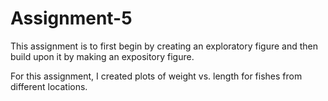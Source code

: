 # Assignment-5

This assignment is to first begin by creating an exploratory figure and then build upon it by making an expository figure.

For this assignment, I created plots of weight vs. length for fishes from different locations.
